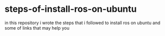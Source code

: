 # steps-of-install-ros-on-ubuntu
in this repository i wrote the steps that i followed to install ros on ubuntu and some of links that may help you 
